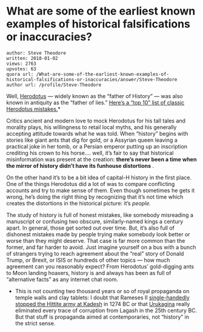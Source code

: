 # What are some of the earliest known examples of historical falsifications or inaccuracies?

	author: Steve Theodore
	written: 2018-01-02
	views: 2763
	upvotes: 63
	quora url: /What-are-some-of-the-earliest-known-examples-of-historical-falsifications-or-inaccuracies/answer/Steve-Theodore
	author url: /profile/Steve-Theodore


Well, [Herodotus](https://www.ancient.eu/herodotus/) — widely known as the “father of History” — was also known in antiquity as the “father of lies.” [Here’s a “top 10” list of classic Herodotus mistakes.](https://listverse.com/2015/04/08/10-historical-facts-that-herodotus-got-hilariously-wrong/)*

Critics ancient and modern love to mock Herodotus for his tall tales and morality plays, his willingness to retail local myths, and his generally accepting attitude towards what he was told. When “history” begins with stories like giant ants that dig for gold, or a Assyrian queen leaving a practical joke in her tomb, or a Persian emperor putting up an inscription crediting his crown to his horse…. well, it’s fair to say that historical misinformation was present at the creation: __there’s never been a time when the mirror of history didn’t have its funhouse distortions__ .

On the other hand it’s to be a bit idea of capital-H history in the first place. One of the things Herodotus did a lot of was to compare conflicting accounts and try to make sense of them. Even though sometimes he gets it wrong, he’s doing the right thing by recognizing that it’s not time which creates the distortions in the historical picture: it’s _people._ 

The study of history is full of honest mistakes, like somebody misreading a manuscript or confusing two obscure, similarly-named kings a century apart. In general, those get sorted out over time. But, it’s also full of dishonest mistakes made by people trying make somebody look better or worse than they might deserve. That case is far more common than the former, and far harder to avoid. Just imagine yourself on a bus with a bunch of strangers trying to reach agreement about the “real” story of Donald Trump, or Brexit, or ISIS or hundreds of other topics — how much agreement can you reasonably expect? From Herodotus’ gold-digging ants to Moon landing hoaxers, history is and always has been as full of “alternative facts” as any internet chat room.



* This is not counting two thousand years or so of royal propaganda on temple walls and clay tablets: I doubt that Rameses II [single-handedly stopped the Hittite army at Kadesh](http://www.reshafim.org.il/ad/egypt/kadeshaccounts.htm) in 1274 BC or that [Urukagina](https://en.wikipedia.org/wiki/Urukagina) really eliminated every trace of corruption from Lagash in the 25th century BC. But that stuff is propaganda aimed at contemporaries, not “history” in the strict sense.

